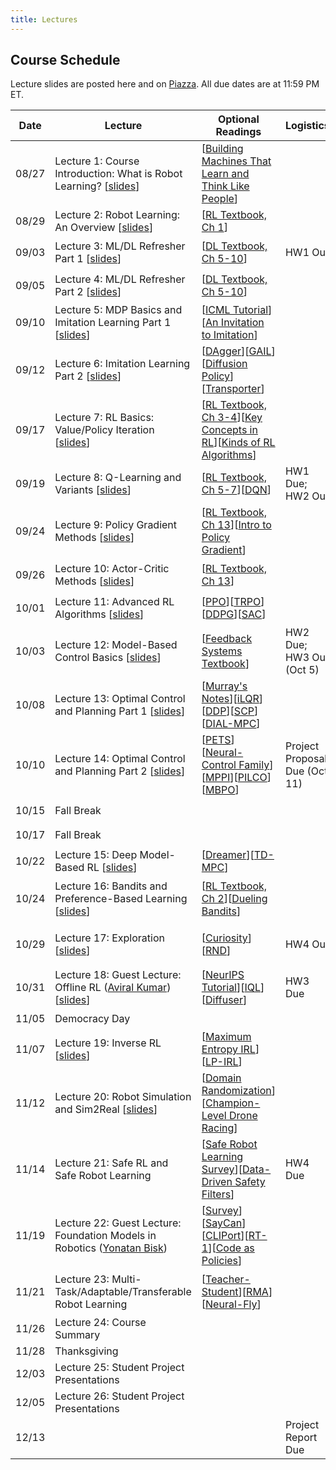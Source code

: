 ```yaml
---
title: Lectures
---
```


## Course Schedule

Lecture slides are posted here and on [Piazza](https://piazza.com/cmu/fall2024/16831/resources). All due dates are at 11:59 PM ET.

| Date | Lecture | Optional Readings | Logistics | Topic Groups |
|---|---|---|---|---|
| 08/27 | Lecture 1: Course Introduction: What is Robot Learning? [[slides](https://drive.google.com/file/d/1fiHlL4nSAZq1AhMkNOZnqTc6F61tX1kl/view?usp=sharing)] | [[Building Machines That Learn and Think Like People](https://arxiv.org/abs/1604.00289)] | | 🔴 Introduction |                         
| 08/29 | Lecture 2: Robot Learning: An Overview [[slides](https://drive.google.com/file/d/13iuX8bLMCrFk1gXwl7-8BJj7Zb_JmLtS/view?usp=sharing)] | [[RL Textbook, Ch 1](http://incompleteideas.net/book/RLbook2018.pdf)] | | 🔴 Introduction |
| 09/03 | Lecture 3: ML/DL Refresher Part 1 [[slides](https://drive.google.com/file/d/1iWqwuQCupq3lMNiYXeZ5IWF_s4WaDj66/view?usp=sharing)] | [[DL Textbook, Ch 5-10](https://www.deeplearningbook.org/)] | HW1 Out | 🟠 ML/DL Refresher |
| 09/05 | Lecture 4: ML/DL Refresher Part 2 [[slides](https://drive.google.com/file/d/1mZZCRkuxYlY_Bq9ZoDqU4cj7oEOfZ-yC/view?usp=sharing)] | [[DL Textbook, Ch 5-10](https://www.deeplearningbook.org/)] | | 🟠 ML/DL Refresher |
| 09/10 | Lecture 5: MDP Basics and Imitation Learning Part 1 [[slides](https://drive.google.com/file/d/1p4fm2kigaL2oA-lwE7f4Qw0gNe0JbnIv/view?usp=sharing)] | [[ICML Tutorial](https://sites.google.com/view/icml2018-imitation-learning/)][[An Invitation to Imitation](https://www.ri.cmu.edu/pub_files/2015/3/InvitationToImitation_3_1415.pdf)] | | 🟣 Imitation Learning |
| 09/12 | Lecture 6: Imitation Learning Part 2 [[slides](https://drive.google.com/file/d/1QgYXAp0x6tk7cuKW5XWfFnaFAnsM1DA4/view?usp=sharing)] | [[DAgger](https://arxiv.org/pdf/1011.0686.pdf)][[GAIL](https://arxiv.org/pdf/1606.03476.pdf)][[Diffusion Policy](https://diffusion-policy.cs.columbia.edu/)][[Transporter](https://arxiv.org/abs/2010.14406)] | | 🟣 Imitation Learning |
| 09/17 | Lecture 7: RL Basics: Value/Policy Iteration [[slides](https://drive.google.com/file/d/15RZvpyr5NboWwCMIQW-LaUR7K296d32e/view?usp=sharing)] | [[RL Textbook, Ch 3-4](http://incompleteideas.net/book/RLbook2018.pdf)][[Key Concepts in RL](https://spinningup.openai.com/en/latest/spinningup/rl_intro.html)][[Kinds of RL Algorithms](https://spinningup.openai.com/en/latest/spinningup/rl_intro2.html)] | | 🟢 Model-Free RL |
| 09/19 | Lecture 8: Q-Learning and Variants [[slides](https://drive.google.com/file/d/1vo_Fg1tViETgwQO53mTO-7-fbAFq2IaV/view?usp=sharing)] | [[RL Textbook, Ch 5-7](http://incompleteideas.net/book/RLbook2018.pdf)][[DQN](https://www.cs.toronto.edu/~vmnih/docs/dqn.pdf)] | HW1 Due; HW2 Out | 🟢 Model-Free RL |
| 09/24 | Lecture 9: Policy Gradient Methods [[slides](https://drive.google.com/file/d/14myLNTvC6vFYvduMj8CXdYK4AYMNz8Qe/view?usp=sharing)] | [[RL Textbook, Ch 13](http://incompleteideas.net/book/RLbook2018.pdf)][[Intro to Policy Gradient](https://spinningup.openai.com/en/latest/spinningup/rl_intro3.html)] | | 🟢 Model-Free RL |
| 09/26 | Lecture 10: Actor-Critic Methods [[slides](https://drive.google.com/file/d/1wO-afHmi1EmZhnOO5GYye9ll5wlJZOyx/view?usp=sharing)] | [[RL Textbook, Ch 13](http://incompleteideas.net/book/RLbook2018.pdf)] | | 🟢 Model-Free RL |
| 10/01 | Lecture 11: Advanced RL Algorithms [[slides](https://drive.google.com/file/d/1Edu7kQfNQyDJbdkLkSOK-fjF177jdYrz/view?usp=sharing)] | [[PPO](https://arxiv.org/pdf/1707.06347)][[TRPO](https://arxiv.org/pdf/1502.05477.pdf)][[DDPG](https://arxiv.org/pdf/1509.02971.pdf)][[SAC](https://arxiv.org/abs/1801.01290)] | | 🟢 Model-Free RL |
| 10/03 | Lecture 12: Model-Based Control Basics [[slides](https://drive.google.com/file/d/1VgDw12pssTsGwoZtXBrrRtTnPiQrG3WR/view?usp=sharing)] | [[Feedback Systems Textbook](https://fbswiki.org/wiki/index.php/Feedback_Systems:_An_Introduction_for_Scientists_and_Engineers)] | HW2 Due; HW3 Out (Oct 5) | 🔵 Model-Based RL |
| 10/08 | Lecture 13: Optimal Control and Planning Part 1 [[slides](https://drive.google.com/file/d/1nHNygc8R5TBo7wznaassBpFTv1rQAVu6/view?usp=sharing)] | [[Murray's Notes](https://fbswiki.org/wiki/index.php/Supplement:_Optimization-Based_Control)][[iLQR](https://www.scitepress.org/PublishedPapers/2004/11439/pdf/index.html)][[DDP](https://ieeexplore.ieee.org/abstract/document/6386025)][[SCP](https://arc.aiaa.org/doi/epdf/10.2514/1.G000218)][[DIAL-MPC](https://lecar-lab.github.io/dial-mpc/)] | | 🔵 Model-Based RL |
| 10/10 | Lecture 14: Optimal Control and Planning Part 2 [[slides](https://drive.google.com/file/d/1nHNygc8R5TBo7wznaassBpFTv1rQAVu6/view?usp=sharing)] | [[PETS](https://arxiv.org/abs/1805.12114)][[Neural-Control Family](https://www.gshi.me/blog/NeuralControl/)][[MPPI](https://homes.cs.washington.edu/~bboots/files/InformationTheoreticMPC.pdf)][[PILCO](https://www.cs.utexas.edu/users/sniekum/classes/RLFD-F15/papers/Deisenroth11.pdf)][[MBPO](https://arxiv.org/pdf/1906.08253.pdf)] | Project Proposal Due (Oct 11) | 🔵 Model-Based RL |
| 10/15 | Fall Break | | | ⛱️ |
| 10/17 | Fall Break | | | ⛱️ |
| 10/22 | Lecture 15: Deep Model-Based RL [[slides](https://drive.google.com/file/d/1evcHE8fj8r0MX2CU2NainrNeQ2vpLg8r/view?usp=sharing)] | [[Dreamer](https://arxiv.org/pdf/1912.01603.pdf)][[TD-MPC](https://nicklashansen.github.io/td-mpc/)] | | 🔵 Model-Based RL |
| 10/24 | Lecture 16: Bandits and Preference-Based Learning [[slides](https://drive.google.com/file/d/1XqjavpLGerp3C11GEcEYIzvRp7KT5las/view?usp=sharing)] | [[RL Textbook, Ch 2](http://incompleteideas.net/book/RLbook2018.pdf)][[Dueling Bandits](https://www.cs.cornell.edu/people/tj/publications/yue_etal_09a.pdf)] | | 🟡 Bandits and Exploration |
| 10/29 | Lecture 17: Exploration [[slides](https://drive.google.com/file/d/1l0_NYZ3iLvjLZtff_gy3gOlcf1qxglXX/view?usp=sharing)] | [[Curiosity](https://arxiv.org/pdf/1705.05363.pdf)][[RND](https://arxiv.org/pdf/1810.12894.pdf)] | HW4 Out | 🟡 Bandits and Exploration |
| 10/31 | Lecture 18: Guest Lecture: Offline RL ([Aviral Kumar](https://aviralkumar2907.github.io/)) [[slides](https://drive.google.com/file/d/187RDM5eTdmYysnPfsKhjQym9lTh28LwH/view?usp=sharing)] | [[NeurIPS Tutorial](https://sites.google.com/view/offlinerltutorial-neurips2020/home)][[IQL](https://arxiv.org/abs/2110.06169)][[Diffuser](https://arxiv.org/abs/2205.09991)] | HW3 Due | ⚪ RL from Offline Data |
| 11/05 | Democracy Day | | | 🗳 |
| 11/07 | Lecture 19: Inverse RL [[slides](https://drive.google.com/file/d/1bSaokkU5JXlQ9zI-O8FUE14VqD0Fnonw/view?usp=sharing)] | [[Maximum Entropy IRL](https://cdn.aaai.org/AAAI/2008/AAAI08-227.pdf)][[LP-IRL](https://ai.stanford.edu/~ang/papers/icml00-irl.pdf)] | | ⚪ RL from Offline Data |
| 11/12 | Lecture 20: Robot Simulation and Sim2Real [[slides](https://drive.google.com/file/d/1mpfDqpfbzjrFY2girFs0EKDyKVRJTf_y/view?usp=sharing)] | [[Domain Randomization](https://arxiv.org/abs/1703.06907)][[Champion-Level Drone Racing](https://www.nature.com/articles/s41586-023-06419-4)] | | 🟤 Specialized Topics |
| 11/14 | Lecture 21: Safe RL and Safe Robot Learning | [[Safe Robot Learning Survey](https://www.annualreviews.org/doi/abs/10.1146/annurev-control-042920-020211)][[Data-Driven Safety Filters](https://ieeexplore.ieee.org/abstract/document/10266799)] | HW4 Due | 🟤 Specialized Topics |
| 11/19 | Lecture 22: Guest Lecture: Foundation Models in Robotics ([Yonatan Bisk](https://talkingtorobots.com/yonatanbisk.html)) | [[Survey](https://github.com/JeffreyYH/robotics-fm-survey)][[SayCan](https://arxiv.org/abs/2204.01691)][[CLIPort](https://arxiv.org/abs/2109.12098)][[RT-1](https://arxiv.org/abs/2212.06817)][[Code as Policies](https://arxiv.org/abs/2209.07753)] | | 🟤 Specialized Topics |
| 11/21 | Lecture 23: Multi-Task/Adaptable/Transferable Robot Learning | [[Teacher-Student](https://www.research-collection.ethz.ch/bitstream/handle/20.500.11850/448343/1/2020_science_robotics_lee_locomotion.pdf)][[RMA](https://arxiv.org/abs/2107.04034)][[Neural-Fly](https://arxiv.org/abs/2205.06908)] | | 🟤 Specialized Topics |
| 11/26 | Lecture 24: Course Summary | | | ⚫ Project |
| 11/28 | Thanksgiving | | | 🦃️ |
| 12/03 | Lecture 25: Student Project Presentations | | | ⚫ Project |
| 12/05 | Lecture 26: Student Project Presentations | | | ⚫ Project |
| 12/13 | | | Project Report Due | ✨ |
